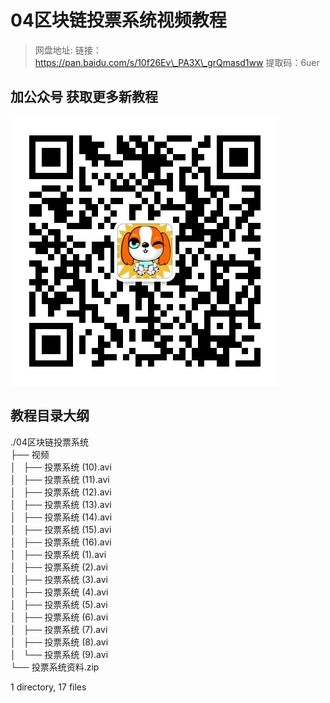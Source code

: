 # 04区块链投票系统视频教程

> 网盘地址: 链接：https://pan.baidu.com/s/10f26Ev\_PA3X\_grQmasd1ww 提取码：6uer

## 加公众号 获取更多新教程
 ![](assets/vxlogo.jpg)
## 教程目录大纲
./04区块链投票系统  
├── 视频  
│   ├── 投票系统 (10).avi  
│   ├── 投票系统 (11).avi  
│   ├── 投票系统 (12).avi  
│   ├── 投票系统 (13).avi  
│   ├── 投票系统 (14).avi  
│   ├── 投票系统 (15).avi  
│   ├── 投票系统 (16).avi  
│   ├── 投票系统 (1).avi  
│   ├── 投票系统 (2).avi  
│   ├── 投票系统 (3).avi  
│   ├── 投票系统 (4).avi  
│   ├── 投票系统 (5).avi  
│   ├── 投票系统 (6).avi  
│   ├── 投票系统 (7).avi  
│   ├── 投票系统 (8).avi  
│   └── 投票系统 (9).avi  
└── 投票系统资料.zip  
  
1 directory, 17 files  
